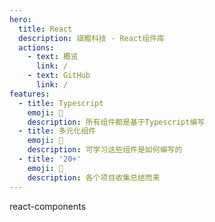```yaml
---
hero:
  title: React
  description: 祺鲲科技 - React组件库
  actions:
    - text: 概览
      link: /
    - text: GitHub
      link: /
features:
  - title: Typescript
    emoji: 💎
    description: 所有组件都是基于Typescript编写
  - title: 多元化组件
    emoji: 🌈
    description: 可学习这些组件是如何编写的
  - title: '20+'
    emoji: 🚀
    description: 各个项目收集总结而来
---
```


react-components
